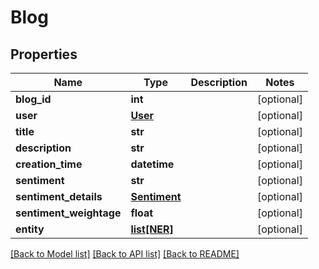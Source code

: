 # Blog

## Properties
Name | Type | Description | Notes
------------ | ------------- | ------------- | -------------
**blog_id** | **int** |  | [optional] 
**user** | [**User**](User.md) |  | [optional] 
**title** | **str** |  | [optional] 
**description** | **str** |  | [optional] 
**creation_time** | **datetime** |  | [optional] 
**sentiment** | **str** |  | [optional] 
**sentiment_details** | [**Sentiment**](Sentiment.md) |  | [optional] 
**sentiment_weightage** | **float** |  | [optional] 
**entity** | [**list[NER]**](NER.md) |  | [optional] 

[[Back to Model list]](../README.md#documentation-for-models) [[Back to API list]](../README.md#documentation-for-api-endpoints) [[Back to README]](../README.md)


